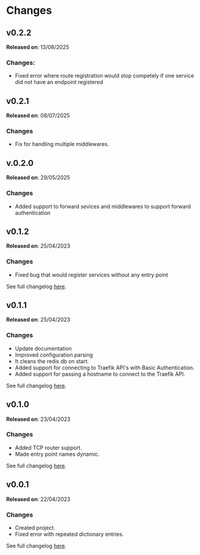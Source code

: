 # Changes

## v0.2.2
**Released on**: 13/08/2025
### Changes:
- Fixed error where route registration would stop competely if one service did not have an endpoint registered

## v0.2.1
**Released on**: 08/07/2025
### Changes
- Fix for handling multiple middlewares.

## v.0.2.0
**Released on**: 29/05/2025
### Changes
- Added support to forward sevices and middlewares to support forward authentication

## v0.1.2
**Released on**: 25/04/2023
### Changes
- Fixed bug that would register services without any entry point

See full changelog [here](https://github.com/ldellisola/TraefikKobling/releases/tag/v0.1.2).

## v0.1.1
**Released on**: 25/04/2023
### Changes
- Update documentation
- Improved configuration parsing
- It cleans the redis db on start.
- Added support for connecting to Traefik API's with Basic Authentication.
- Added support for passing a hostname to connect to the Traefik API.

See full changelog [here](https://github.com/ldellisola/TraefikKobling/releases/tag/v0.1.1).
## v0.1.0
**Released on**: 23/04/2023
### Changes
- Added TCP router support.
- Made entry point names dynamic.

See full changelog [here](https://github.com/ldellisola/TraefikKobling/releases/tag/v0.1.0).
## v0.0.1
**Released on**: 22/04/2023
### Changes
- Created project.
- Fixed error with repeated dictionary entries.

See full changelog [here](https://github.com/ldellisola/TraefikKobling/releases/tag/v0.0.1).
